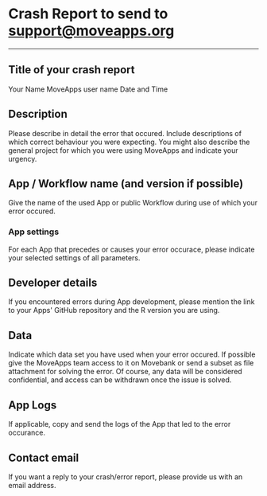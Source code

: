# Crash Report to send to support@moveapps.org

-----------------------

## Title of your crash report

Your Name
MoveApps user name
Date and Time

## Description
Please describe in detail the error that occured. Include descriptions of which correct behaviour you were expecting. You might also describe the general project for which you were using MoveApps and indicate your urgency.

## App / Workflow name (and version if possible)
Give the name of the used App or public Workflow during use of which your error occured.

### App settings
For each App that precedes or causes your error occurace, please indicate your selected settings of all parameters.

## Developer details
If you encountered errors during App development, please mention the link to your Apps' GitHub repository and the R version you are using.

## Data
Indicate which data set you have used when your error occured. If possible give the MoveApps team access to it on Movebank or send a subset as file attachment for solving the error. Of course, any data will be considered confidential, and access can be withdrawn once the issue is solved.

## App Logs
If applicable, copy and send the logs of the App that led to the error occurance.


## Contact email
If you want a reply to your crash/error report, please provide us with an email address.

